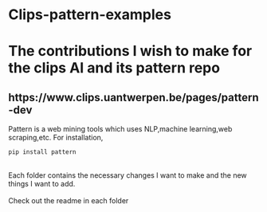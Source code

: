 # Clips-pattern-examples
<h1>The contributions I wish to make for the clips AI and its pattern repo</h1>
<h2>https://www.clips.uantwerpen.be/pages/pattern-dev</h2>
Pattern is a web mining tools which uses NLP,machine learning,web scraping,etc.
For installation,

```
pip install pattern
```

<br>Each folder contains the necessary changes I want to make and the new things I want to add.</br>
<br>Check out the readme in each folder</br>

